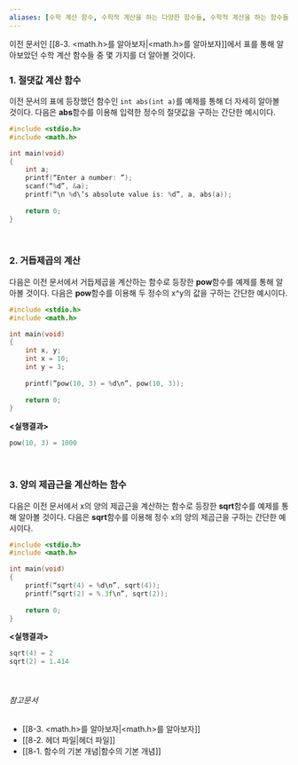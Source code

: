 ```yaml
---
aliases: [수학 계산 함수, 수학적 계산을 하는 다양한 함수들, 수학적 계산을 하는 함수들]
---
```


이전 문서인 [[8-3. <math.h>를 알아보자|<math.h>를 알아보자]]에서 표를 통해 알아보았던 수학 계산 함수들 중 
몇 가지를 더 알아볼 것이다.

### 1. 절댓값 계산 함수

이전 문서의 표에 등장했던 함수인 `int abs(int a)`를 예제를 통해 더 자세히 알아볼 것이다.
다음은 **abs**함수를 이용해 입력한 정수의 절댓값을 구하는 간단한 예시이다.

```C
#include <stdio.h>
#include <math.h>

int main(void)
{
	int a;
	printf(“Enter a number: ”);
	scanf(“%d”, &a);
	printf(“\n %d\’s absolute value is: %d”, a, abs(a));
	
	return 0;
}
```

<br>

### 2. 거듭제곱의 계산

다음은 이전 문서에서 거듭제곱을 계산하는 함수로 등장한 **pow**함수를 예제를 통해 알아볼 것이다.
다음은 **pow**함수를 이용해 두 정수의 x^y의 값을 구하는 간단한 예시이다.

```C
#include <stdio.h>
#include <math.h>

int main(void)
{
	int x, y;
	int x = 10;
	int y = 3;
	
	printf(”pow(10, 3) = %d\n”, pow(10, 3));
	
	return 0;
}
```

**<실행결과>**

```C
pow(10, 3) = 1000
```

<br>

### 3. 양의 제곱근을 계산하는 함수

다음은 이전 문서에서 x의 양의 제곱근을 계산하는 함수로 등장한 **sqrt**함수를 예제를 통해 알아볼 것이다.
다음은 **sqrt**함수를 이용해 정수 x의 양의 제곱근을 구하는 간단한 예시이다.

```C
#include <stdio.h>
#include <math.h>

int main(void)
{
	printf(“sqrt(4) = %d\n”, sqrt(4));
	printf(“sqrt(2) = %.3f\n”, sqrt(2));
	
	return 0;
}
```

**<실행결과>**
```C
sqrt(4) = 2
sqrt(2) = 1.414
```

<br>

###### 참고문서
- [[8-3. <math.h>를 알아보자|<math.h>를 알아보자]]
- [[8-2. 헤더 파일|헤더 파일]]
- [[8-1. 함수의 기본 개념|함수의 기본 개념]]

<br>

